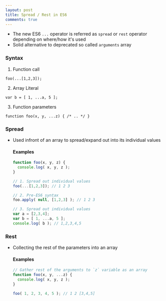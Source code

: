 ```yaml
---
layout: post
title: Spread / Rest in ES6
comments: true
---
```


- The new ES6 `...` operator is referred as `spread` or `rest` operator depending on where/how it's used
- Solid alternative to deprecated so called `arguments` array

### Syntax

1. Function call
  ```
  foo(...[1,2,3]);
  ```

2. Array Literal
  ```
  var b = [ 1, ...a, 5 ];
  ```

3. Function parameters
  ```
  function foo(x, y, ...z) { /* .. */ }
  ```

### Spread
- Used infront of an array to spread/expand out into its individual values

  #### Examples

  ```js
  function foo(x, y, z) {
    console.log( x, y, z );
  }

  // 1. Spread out individual values
  foo(...[1,2,3]); // 1 2 3

  // 2. Pre-ES6 syntax
  foo.apply( null, [1,2,3] ); // 1 2 3

  // 3. Spread out individual values
  var a = [2,3,4];
  var b = [ 1, ...a, 5 ];
  console.log( b ); // 1,2,3,4,5
  ```

### Rest
- Collecting the rest of the parameters into an array

  #### Examples

  ```js
  // Gather rest of the arguments to `z` variable as an array
  function foo(x, y, ...z) {
    console.log( x, y, z );
  }

  foo( 1, 2, 3, 4, 5 ); // 1 2 [3,4,5]
  ```
